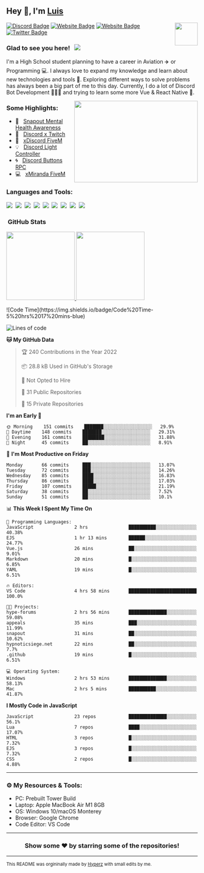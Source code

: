 ## Hey 👋, I'm [Luis](https://hypnoticsiege.net/) 

<img align="right" height="60" width="60" alt="" src="https://hypnoticsiege.net/images/uploads/logo.png" />

[![Discord Badge](https://img.shields.io/badge/-Discord-000000?style=flat-square&logo=Discord&logoColor=white)](https://hypnoticsiege.net/discord)
[![Website Badge](https://img.shields.io/badge/Snowside-000000?style=flat-square&logo=snowpack&logoColor=blue)](https://hypnoticsiege.net/snowside)
[![Website Badge](https://img.shields.io/badge/Website-000000?style=flat-square&logo=google-chrome&logoColor=white)](https://hypnoticsiege.net/)
[![Twitter Badge](https://img.shields.io/badge/-Twitter-000000?style=flat-square&logo=Twitter&logoColor=blue)](https://twitter.com/hypnoticsiege)

### Glad to see you here! &nbsp; ![](https://komarev.com/ghpvc/?username=HypnoticSiege&label=Views&color=blue&style=plastic) 

I'm a High School student planning to have a career in Aviation ✈️ or Programming 💻. I always love to expand my knowledge and learn about new technologies and tools 🔨.  Exploring different ways to solve problems has always been a big part of me to this day. Currently, I do a lot of Discord Bot Development 👨🏻‍💻 and trying to learn some more Vue & React Native 👀.

<img align="right" height="215" width="325" alt="" src="https://cdn.dribbble.com/users/416610/screenshots/4801105/coding_desk_flat_vector_ui_ux_design_illustration_motion_animation_gif2.gif" />


### Some Highlights:

- 📌 &nbsp; [Snapout Mental Health Awareness](https://snapout.nl/)
- 🚀 &nbsp; [Discord x Twitch](https://github.com/HypnoticSiege/Discord-x-Twitch)
- 🏫 &nbsp; [xDiscord FiveM](https://github.com/HypnoticSiege/xDiscord)
- 💡 &nbsp; [Discord Light Controller](https://github.com/HypnoticSiege/discord-light-controller)
- 🌀 &nbsp; [Discord Buttons RPC](https://github.com/HypnoticSiege/Discord-Buttons-RPC)
- 💻 &nbsp; [xMiranda FiveM](https://github.com/HypnoticSiege/xMiranda)

### Languages and Tools:

![](https://img.shields.io/badge/JavaScript-000000?style=for-the-badge&logo=javascript&logoColor=yellow)&nbsp;
![](https://img.shields.io/badge/Node.js-000000?style=for-the-badge&logo=node.js&logoColor=green)&nbsp;
![](https://img.shields.io/badge/HTML5-000000?style=for-the-badge&logo=html5&logoColor=orange)&nbsp;
![](https://img.shields.io/badge/CSS3-000000?style=for-the-badge&logo=css3&logoColor=blue)&nbsp;
![](https://img.shields.io/badge/Typescript-000000?style=for-the-badge&logo=typescript&logoColor=blue)&nbsp;
![](https://img.shields.io/badge/Windows-000000?style=for-the-badge&logo=windows&logoColor=blue)&nbsp;
![](https://img.shields.io/badge/Linux-000000?style=for-the-badge&logo=linux&logoColor=orange)&nbsp;
![](https://img.shields.io/badge/Discord-000000?style=for-the-badge&logo=discord&logoColor=white)&nbsp;
![](https://img.shields.io/badge/GitHub-000000?style=for-the-badge&logo=github&logoColor=white)&nbsp;

### &nbsp;GitHub Stats

<p align="left">
<a href="https://github.com/HypnoticSiege">
  <img height="180em" src="https://github-readme-stats-eight-theta.vercel.app/api?username=HypnoticSiege&show_icons=true&theme=react&include_all_commits=true&count_private=true"/>
  <img height="180em" src="https://github-readme-stats-eight-theta.vercel.app/api/top-langs/?username=HypnoticSiege&layout=compact&langs_count=8&theme=react"/>
  </a>
</p>
<!--START_SECTION:waka-->
![Code Time](https://img.shields.io/badge/Code%20Time-5%20hrs%2017%20mins-blue)

![Lines of code](https://img.shields.io/badge/From%20Hello%20World%20I%27ve%20Written-215%20Thousand%20lines%20of%20code-blue)

**🐱 My GitHub Data** 

> 🏆 240 Contributions in the Year 2022
 > 
> 📦 28.8 kB Used in GitHub's Storage 
 > 
> 🚫 Not Opted to Hire
 > 
> 📜 31 Public Repositories 
 > 
> 🔑 15 Private Repositories  
 > 
**I'm an Early 🐤** 

```text
🌞 Morning    151 commits    ███████░░░░░░░░░░░░░░░░░░   29.9% 
🌆 Daytime    148 commits    ███████░░░░░░░░░░░░░░░░░░   29.31% 
🌃 Evening    161 commits    ████████░░░░░░░░░░░░░░░░░   31.88% 
🌙 Night      45 commits     ██░░░░░░░░░░░░░░░░░░░░░░░   8.91%

```
📅 **I'm Most Productive on Friday** 

```text
Monday       66 commits     ███░░░░░░░░░░░░░░░░░░░░░░   13.07% 
Tuesday      72 commits     ███░░░░░░░░░░░░░░░░░░░░░░   14.26% 
Wednesday    85 commits     ████░░░░░░░░░░░░░░░░░░░░░   16.83% 
Thursday     86 commits     ████░░░░░░░░░░░░░░░░░░░░░   17.03% 
Friday       107 commits    █████░░░░░░░░░░░░░░░░░░░░   21.19% 
Saturday     38 commits     ██░░░░░░░░░░░░░░░░░░░░░░░   7.52% 
Sunday       51 commits     ██░░░░░░░░░░░░░░░░░░░░░░░   10.1%

```


📊 **This Week I Spent My Time On** 

```text
💬 Programming Languages: 
JavaScript               2 hrs               ██████████░░░░░░░░░░░░░░░   40.38% 
EJS                      1 hr 13 mins        ██████░░░░░░░░░░░░░░░░░░░   24.77% 
Vue.js                   26 mins             ██░░░░░░░░░░░░░░░░░░░░░░░   9.01% 
Markdown                 20 mins             █░░░░░░░░░░░░░░░░░░░░░░░░   6.85% 
YAML                     19 mins             █░░░░░░░░░░░░░░░░░░░░░░░░   6.51%

🔥 Editors: 
VS Code                  4 hrs 58 mins       █████████████████████████   100.0%

🐱‍💻 Projects: 
hype-forums              2 hrs 56 mins       ██████████████░░░░░░░░░░░   59.08% 
appeals                  35 mins             ███░░░░░░░░░░░░░░░░░░░░░░   11.99% 
snapout                  31 mins             ██░░░░░░░░░░░░░░░░░░░░░░░   10.62% 
hypnoticsiege.net        22 mins             ██░░░░░░░░░░░░░░░░░░░░░░░   7.7% 
.github                  19 mins             █░░░░░░░░░░░░░░░░░░░░░░░░   6.51%

💻 Operating System: 
Windows                  2 hrs 53 mins       ██████████████░░░░░░░░░░░   58.13% 
Mac                      2 hrs 5 mins        ██████████░░░░░░░░░░░░░░░   41.87%

```

**I Mostly Code in JavaScript** 

```text
JavaScript               23 repos            ██████████████░░░░░░░░░░░   56.1% 
Lua                      7 repos             ████░░░░░░░░░░░░░░░░░░░░░   17.07% 
HTML                     3 repos             █░░░░░░░░░░░░░░░░░░░░░░░░   7.32% 
EJS                      3 repos             █░░░░░░░░░░░░░░░░░░░░░░░░   7.32% 
CSS                      2 repos             █░░░░░░░░░░░░░░░░░░░░░░░░   4.88%

```



<!--END_SECTION:waka-->

---

### ⚙️ My Resources & Tools:

- PC: Prebuilt Tower Build
- Laptop: Apple MacBook Air M1 8GB
- OS: Windows 10/macOS Monterey
- Browser: Google Chrome
- Code Editor: VS Code

---

<h3 align=center>Show some ❤️ by starring some of the repositories!</h3>

---
<small>This README was orgininally made by <a href="https://hyperz.net/">Hyperz</a> with small edits by me.</small>
